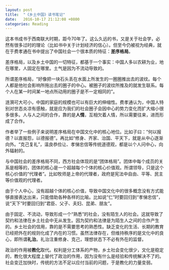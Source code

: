 ```yaml
---
layout: post
title:  "《乡土中国》读书笔记"
date:   2016-10-17 21:12:08 +0800
categories: Reading
---
```


这本书成书于西南联大时期，距今70年了。这么久远的书，又是关于社会学，必然有很多过时的理论（比如书中关于计划经济的信心）。但至今仍被视为经典，就在于费孝通在书中提出了中国社会一个很本质的特征：**差序格局**。

差序格局，以及乡土中国的一切特征，都基于一个事实：中国人多以农耕为业，地在哪里，人固定在哪里。土气是因为不流动导致的。

所谓差序格局，“好像把一块石头丢在水面上所发生的一圈圈推出去的波纹。每个人都是他社会影响所拖出去的圈子的中心。被圈子的波纹所推及的就发生联系。每个人在某一时间某一地点所动用的圈子是不一定相同的”。

涟漪可大可小，中国的家庭的规模也可以有巨大的伸缩性。费孝通认为，中国人特别对世态炎凉有感触，就是应为我们的社会圈子会因中心的势力变化而扩大缩小很多很多。人与人之间的合作，靠的是**人情**，互相欠着人情，所以需要往来，进而形成了合作。

作者举了一些例子来说明差序格局在中国文化中的核心地位。比如子曰：“何以报德？以直报怨，以德报德”。再比如“修身、齐家、治国、平天下，就是从中心逐渐向外。“克己复礼”，温良恭俭让、孝悌忠信等传统道德观，都是以个人问中心，向外辐射的。

与中国社会的差序格局不同，西方社会体现的是“团体格局”。团体中每个成员的关系是相等的，团体的核心是一个超越每个个体的核心价值观。所谓领导，只是这个核心价值的“代理者”。比如牧师是上帝的代理者，政府是宪法中自由、平等、民主等价值观的代理者。

由于个人中心，没有超越个体的核心价值，导致中国文化中的很多概念没有方式能够直接表达出来，只能借助各种各样的比喻。比如说“仁”时要回归到“孝悌忠信”，说“天下”时要回归到“君臣、父子、夫妇、昆弟、朋友”。

由于固定、不流动，导致形成一个“熟悉”的社会，没有陌生人的社会。这就导致了契约和法律在乡土社会中无从发生。因为契约和法律是为陌生人之间的合作产生的。乡土社会的信用，靠的是不需要思考的熟悉性。缺乏变化的生活、长期的教育已经把外在的规则化成了内在的习惯。虽然法律存在，但维持秩序的是文化中的良心，即所谓**礼治**。礼治注重修身、克己，理想状态下不必有外在的监督。

政治的作用被**教化**取代。权利是分工体系的产物，乡土社会变化很少，文化是稳定的，教化很大程度上替代了政治的作用，因为没有什么是经验和传统解决不了的。社会变迁加快时，传统的方法不足以应付当前的问题，于是教化的力量变弱。

